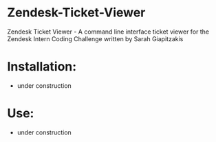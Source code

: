# Zendesk-Ticket-Viewer
Zendesk Ticket Viewer - A command line interface ticket viewer for the Zendesk Intern Coding Challenge
written by Sarah Giapitzakis

# Installation:
  - under construction
  
# Use:
  - under construction
